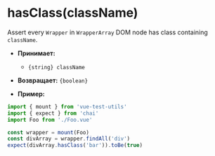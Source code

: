 # hasClass(className)

Assert every `Wrapper` in `WrapperArray` DOM node has class containing `className`.

- **Принимает:**
  - `{string} className`

- **Возвращает:** `{boolean}`

- **Пример:**

```js
import { mount } from 'vue-test-utils'
import { expect } from 'chai'
import Foo from './Foo.vue'

const wrapper = mount(Foo)
const divArray = wrapper.findAll('div')
expect(divArray.hasClass('bar')).toBe(true)
```
